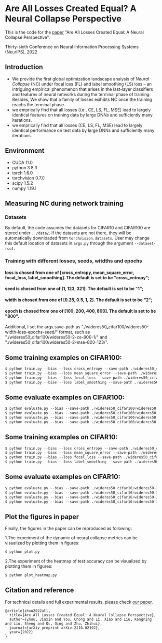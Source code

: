 # Are All Losses Created Equal? A Neural Collapse Perspective

This is the code for the [paper](https://neurips.cc/virtual/2022/poster/53974) "Are All Losses Created Equal: A Neural Collapse Perspective".

Thirty-sixth Conference on Neural Information Processing Systems (NeurIPS), 2022

## Introduction

- We provide the first global optimization landscape analysis of *Neural Collapse* (NC) under focal loss (FL) and label smoothing (LS) loss – an intriguing empirical phenomenon that arises in the last-layer classifiers and features of neural networks during the terminal phase of training. Besides, We show that a family of losses exihibts NC once the training reachs the terminal phase.
- we emprically find that all losses (i.e., CE, LS, FL, MSE) lead to largely identical features on training data by large DNNs and sufficiently many iterations.
- we emprically find that all losses (CE, LS, FL, MSE) lead to largely identical performance on test data by large DNNs and sufficiently many iterations.

## Environment

- CUDA 11.0
- python 3.8.3
- torch 1.6.0
- torchvision 0.7.0
- scipy 1.5.2
- numpy 1.19.1

## Measuring NC during network training

### Datasets

By default, the code assumes the datasets for CIFAR10 and CIFAR100 are stored under `../data/`. If the datasets are not there, they will be automatically downloaded from `torchvision.datasets`. User may change this default location of datasets in `args.py` through the argument `--dataset-root`.

### Training with different losses, seeds, witdths and epochs
#### loss is chosed from one of [cross_entropy, mean_square_error, focal_loss, label_smoothing]. The default is set to be "cross_entropy";
#### seed is chosed from one of [1, 123, 321]. The default is set to be "1";
#### width is chosed from one of [0.25, 0.5, 1, 2]. The default is set to be "2";
#### epoch is chosed from one of [100, 200, 400, 800]. The default is set to be "800".
Additional, I set the args.save-path as "./wideres50_cifar100/wideres50-width-loss-epochs-seed/" format, such as "./wideres50_cifar100/wideres50-2-ce-800-1/" and "./wideres50_cifar100/wideres50-2-mse-800-123/". 

## Some training examples on CIFAR100: 
~~~python
$ python train.py --bias --loss cross_entropy --save-path ./wideres50_cifar100/wideres50-2-ce-800-1/ --seed 1 --width 2 -e 800 --model wide_resnet50 --dataset cifar100
$ python train.py --bias --loss mean_square_error --save-path ./wideres50_cifar100/wideres50-1-mse-400-123/ --seed 123 --width 1 -e 400 --model wide_resnet50 --dataset cifar100
$ python train.py --bias --loss focal_loss --save-path ./wideres50_cifar100/wideres50-05-fl-200-321/ --seed 321 --width 0.5 -e 200 --model wide_resnet50 --dataset cifar100
$ python train.py --bias --loss label_smoothing --save-path ./wideres50_cifar100/wideres50-025-ls-100-1/ --seed 1 --width 0.25 -e 100 --model wide_resnet50 --dataset cifar100
~~~

## Some evaluate examples on CIFAR100: 
~~~python
$ python evaluate.py --bias --save-path ./wideres50_cifar100/wideres50-2-ce-800-1/ --seed 1 --width 2 -e 800 --model wide_resnet50 --dataset cifar100
$ python evaluate.py --bias --save-path ./wideres50_cifar100/wideres50-2-mse-800-123/ --seed 123 --width 1 -e 400 --model wide_resnet50 --dataset cifar100
$ python evaluate.py --bias --save-path ./wideres50_cifar100/wideres50-2-fl-800-321/ --seed 321 --width 0.5 -e 200 --model wide_resnet50 --dataset cifar100
$ python evaluate.py --bias --save-path ./wideres50_cifar100/wideres50-2-ls-800-1/ --seed 1 --width 0.25 -e 100 --model wide_resnet50 --dataset cifar100
~~~

## Some training examples on CIFAR10: 
~~~python
$ python train.py --bias --loss cross_entropy --save-path ./wideres50_cifar10/wideres50-2-ce-800-1/ --seed 1 --width 2 -e 800 --model wide_resnet50 --dataset cifar10
$ python train.py --bias --loss mean_square_error --save-path ./wideres50_cifar10/wideres50-1-mse-400-2/ --seed 2 --width 1 -e 400 --model wide_resnet50 --dataset cifar10
$ python train.py --bias --loss focal_loss --save-path ./wideres50_cifar10/wideres50-05-fl-200-3/ --seed 3 --width 0.5 -e 200 --model wide_resnet50 --dataset cifar10
$ python train.py --bias --loss label_smoothing --save-path ./wideres50_cifar10/wideres50-025-ls-100-1/ --seed 1 --width 0.25 -e 100 --model wide_resnet50 --dataset cifar10
~~~

## Some evaluate examples on CIFAR10: 
~~~python
$ python evaluate.py --bias --save-path ./wideres50_cifar10/wideres50-2-ce-800-1/ --seed 1 --width 2 -e 800 --model wide_resnet50 --dataset cifar10
$ python evaluate.py --bias --save-path ./wideres50_cifar10/wideres50-2-mse-800-2/ --seed 2 --width 1 -e 400 --model wide_resnet50 --dataset cifar10
$ python evaluate.py --bias --save-path ./wideres50_cifar10/wideres50-2-fl-800-3/ --seed 3 --width 0.5 -e 200 --model wide_resnet50 --dataset cifar10
$ python evaluate.py --bias --save-path ./wideres50_cifar10/wideres50-2-ls-800-1/ --seed 1 --width 0.25 -e 100 --model wide_resnet50 --dataset cifar10
~~~

## Plot the figures in paper
Finally, the figures in the paper can be reproduced as following:

1.The experiment of the dynamic of neural collapse metrics can be visualized by plotting them in figures:
~~~python
$ python plot.py
~~~

2.The experiment of the heatmap of test accuracy can be visualized by plotting them in figures:

~~~python
$ python plot_heatmap.py
~~~

## Citation and reference 
For technical details and full experimental results, please check [our paper](https://arxiv.org/pdf/2210.02192.pdf).
```
@article{zhou2022all,
  title={Are All Losses Created Equal: A Neural Collapse Perspective},
  author={Zhou, Jinxin and You, Chong and Li, Xiao and Liu, Kangning and Liu, Sheng and Qu, Qing and Zhu, Zhihui},
  journal={arXiv preprint arXiv:2210.02192},
  year={2022}
}
```
